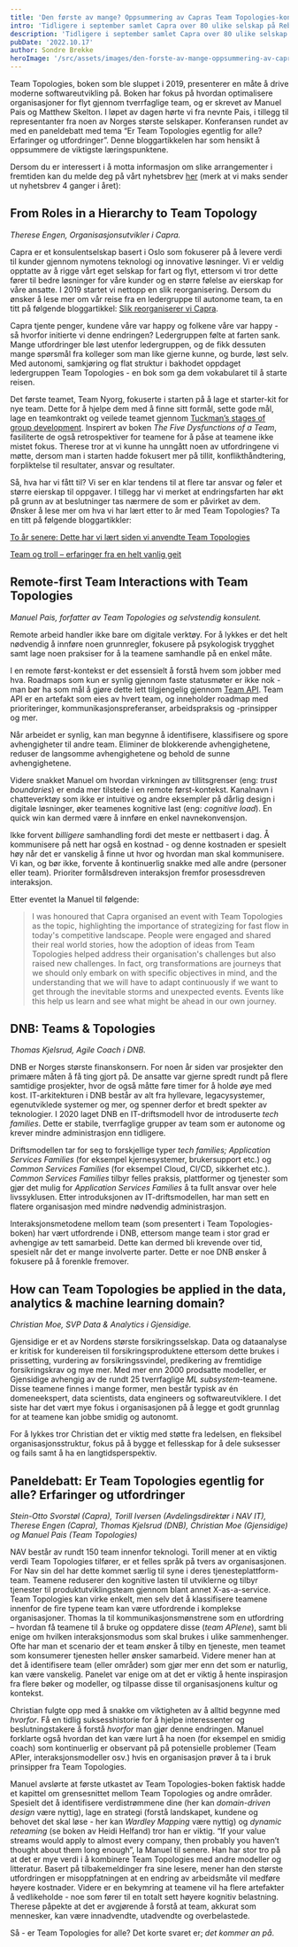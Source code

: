 ```yaml
---
title: 'Den første av mange? Oppsummering av Capras Team Topologies-konferanse'
intro: 'Tidligere i september samlet Capra over 80 ulike selskap på Rebel i Oslo for verdens aller første Team Topologies-konferanse. Her følger en oppsumering.'
description: 'Tidligere i september samlet Capra over 80 ulike selskap på Rebel i Oslo for verdens aller første Team Topologies-konferanse. Her følger en oppsumering.'
pubDate: '2022.10.17'
author: Sondre Brekke
heroImage: '/src/assets/images/den-forste-av-mange-oppsummering-av-capras-team-topologies-konferanse.webp'
---
```


Team Topologies, boken som ble sluppet i 2019, presenterer en måte å drive moderne softwareutvikling på. Boken har fokus på hvordan optimalisere organisasjoner for flyt gjennom tverrfaglige team, og er skrevet av Manuel Pais og Matthew Skelton. I løpet av dagen hørte vi fra nevnte Pais, i tillegg til representanter fra noen av Norges største selskaper. Konferansen rundet av med en paneldebatt med tema “Er Team Topologies egentlig for alle? Erfaringer og utfordringer”. Denne bloggartikkelen har som hensikt å oppsummere de viktigste læringspunktene.

Dersom du er interessert i å motta informasjon om slike arrangementer i fremtiden kan du melde deg på vårt nyhetsbrev [her](https://capraconsulting.us7.list-manage.com/subscribe?u=40ddc61e41192391f335bce25&id=f8b49ae27c) (merk at vi maks sender ut nyhetsbrev 4 ganger i året):

## From Roles in a Hierarchy to Team Topology

*Therese Engen, Organisasjonsutvikler i Capra.*

Capra er et konsulentselskap basert i Oslo som fokuserer på å levere verdi til kunder gjennom nymotens teknologi og innovative løsninger. Vi er veldig opptatte av å rigge vårt eget selskap for fart og flyt, ettersom vi tror dette fører til bedre løsninger for våre kunder og en større følelse av eierskap for våre ansatte. I 2019 startet vi nettopp en slik reorganisering. Dersom du ønsker å lese mer om vår reise fra en ledergruppe til autonome team, ta en titt på følgende bloggartikkel: [Slik reorganiserer vi Capra](/slik-reorganiserer-vi-capra).

Capra tjente penger, kundene våre var happy og folkene våre var happy - så hvorfor initierte vi denne endringen? Ledergruppen følte at farten sank. Mange utfordringer ble løst utenfor ledergruppen, og de fikk dessuten mange spørsmål fra kolleger som man like gjerne kunne, og burde, løst selv. Med autonomi, samkjøring og flat struktur i bakhodet oppdaget ledergruppen Team Topologies - en bok som ga dem vokabularet til å starte reisen.

Det første teamet, Team Nyorg, fokuserte i starten på å lage et starter-kit for nye team. Dette for å hjelpe dem med å finne sitt formål, sette gode mål, lage en teamkontrakt og veilede teamet gjennom [Tuckman’s stages of group development](https://en.wikipedia.org/wiki/Tuckman%27s_stages_of_group_development). Inspirert av boken *The Five Dysfunctions of a Team*, fasiliterte de også retrospektiver for teamene for å påse at teamene ikke mistet fokus. Therese tror at vi kunne ha unngått noen av utfordringene vi møtte, dersom man i starten hadde fokusert mer på tillit, konflikthåndtering, forpliktelse til resultater, ansvar og resultater.

Så, hva har vi fått til? Vi ser en klar tendens til at flere tar ansvar og føler et større eierskap til oppgaver. I tillegg har vi merket at endringsfarten har økt på grunn av at beslutninger tas nærmere de som er påvirket av dem. Ønsker å lese mer om hva vi har lært etter to år med Team Topologies? Ta en titt på følgende bloggartikkler:

[To år senere: Dette har vi lært siden vi anvendte Team Topologies](/to-ar-senere-dette-har-vi-laert-siden-vi-anvendte-team-topologies)

[Team og troll – erfaringer fra en helt vanlig geit](/team-og-troll-erfaringer-fra-en-helt-vanlig-geit)

## Remote-first Team Interactions with Team Topologies

*Manuel Pais, forfatter av Team Topologies og selvstendig konsulent.*

Remote arbeid handler ikke bare om digitale verktøy. For å lykkes er det helt nødvendig å innføre noen grunnregler, fokusere på psykologisk trygghet samt lage noen praksiser for å la teamene samhandle på en enkel måte.

I en remote først-kontekst er det essensielt å forstå hvem som jobber med hva. Roadmaps som kun er synlig gjennom faste statusmøter er ikke nok - man bør ha som mål å gjøre dette lett tilgjengelig gjennom [Team API](https://github.com/TeamTopologies/Team-API-template). Team API er en artefakt som eies av hvert team, og inneholder roadmap med prioriteringer, kommunikasjonspreferanser, arbeidspraksis og -prinsipper og mer.

Når arbeidet er synlig, kan man begynne å identifisere, klassifisere og spore avhengigheter til andre team. Eliminer de blokkerende avhengighetene, reduser de langsomme avhengighetene og behold de sunne avhengighetene.

Videre snakket Manuel om hvordan virkningen av tillitsgrenser (eng: *trust boundaries*) er enda mer tilstede i en remote først-kontekst. Kanalnavn i chatteverktøy som ikke er intuitive og andre eksempler på dårlig design i digitale løsninger, øker teamenes kognitive last (eng: *cognitive load*). En quick win kan dermed være å innføre en enkel navnekonvensjon.

Ikke forvent *billigere* samhandling fordi det meste er nettbasert i dag. Å kommunisere på nett har også en kostnad - og denne kostnaden er spesielt høy når det er vanskelig å finne ut hvor og hvordan man skal kommunisere. Vi kan, og bør ikke, forvente å kontinuerlig snakke med alle andre (personer eller team). Prioriter formålsdreven interaksjon fremfor prosessdreven interaksjon.

Etter eventet la Manuel til følgende:

> I was honoured that Capra organised an event with Team Topologies as the topic, highlighting the importance of strategizing for fast flow in today's competitive landscape. People were engaged and shared their real world stories, how the adoption of ideas from Team Topologies helped address their organisation's challenges but also raised new challenges. In fact, org transformations are journeys that we should only embark on with specific objectives in mind, and the understanding that we will have to adapt continuously if we want to get through the inevitable storms and unexpected events. Events like this help us learn and see what might be ahead in our own journey.


## DNB: Teams & Topologies

*Thomas Kjelsrud, Agile Coach i DNB.*

DNB er Norges største finanskonsern. For noen år siden var prosjekter den primære måten å få ting gjort på. De ansatte var gjerne spredt rundt på flere samtidige prosjekter, hvor de også måtte føre timer for å holde øye med kost. IT-arkitekturen i DNB består av alt fra hyllevare, legacysystemer, egenutviklede systemer og mer, og spenner derfor et bredt spekter av teknologier. I 2020 laget DNB en IT-driftsmodell hvor de introduserte *tech families*. Dette er stabile, tverrfaglige grupper av team som er autonome og krever mindre administrasjon enn tidligere.

Driftsmodellen tar for seg to forskjellige typer *tech families; Application Services Families* (for eksempel kjernesystemer, brukersupport etc.) og *Common Services Families* (for eksempel Cloud, CI/CD, sikkerhet etc.). *Common Services Families* tilbyr felles praksis, plattformer og tjenester som gjør det mulig for *Application Services Families* å ta fullt ansvar over hele livssyklusen. Etter introduksjonen av IT-driftsmodellen, har man sett en flatere organisasjon med mindre nødvendig administrasjon.

Interaksjonsmetodene mellom team (som presentert i Team Topologies-boken) har vært utfordrende i DNB, ettersom mange team i stor grad er avhengige av tett samarbeid. Dette kan dermed bli krevende over tid, spesielt når det er mange involverte parter. Dette er noe DNB ønsker å fokusere på å forenkle fremover.

## How can Team Topologies be applied in the data, analytics & machine learning domain?

*Christian Moe, SVP Data & Analytics i Gjensidige.*

Gjensidige er et av Nordens største forsikringsselskap. Data og dataanalyse er kritisk for kundereisen til forsikringsproduktene ettersom dette brukes i prissetting, vurdering av forsikringssvindel, predikering av fremtidige forsikringskrav og mye mer. Med mer enn 2000 prodsatte modeller, er Gjensidige avhengig av de rundt 25 tverrfaglige *ML subsystem*-teamene. Disse teamene finnes i mange former, men består typisk av én domeneekspert, data scientists, data engineers og softwareutviklere. I det siste har det vært mye fokus i organisasjonen på å legge et godt grunnlag for at teamene kan jobbe smidig og autonomt.

For å lykkes tror Christian det er viktig med støtte fra ledelsen, en fleksibel organisasjonsstruktur, fokus på å bygge et fellesskap for å dele suksesser og fails samt å ha en langtidsperspektiv.


## Paneldebatt: Er Team Topologies egentlig for alle? Erfaringer og utfordringer

*Stein-Otto Svorstøl (Capra), Torill Iversen (Avdelingsdirektør i NAV IT), Therese Engen (Capra), Thomas Kjelsrud (DNB), Christian Moe (Gjensidige) og Manuel Pais (Team Topologies)*

NAV består av rundt 150 team innenfor teknologi. Torill mener at en viktig verdi Team Topologies tilfører, er et felles språk på tvers av organisasjonen. For Nav sin del har dette kommet særlig til syne i deres tjenesteplattform-team. Teamene reduserer den kognitive lasten til utviklerne og tilbyr tjenester til produktutviklingsteam gjennom blant annet X-as-a-service. Team Topologies kan virke enkelt, men selv det å klassifisere teamene innenfor de fire typene team kan være utfordrende i komplekse organisasjoner. Thomas la til kommunikasjonsmønstrene som en utfordring – hvordan få teamene til å bruke og oppdatere disse (*team APIene*), samt bli enige om hvilken interaksjonsmodus som skal brukes i ulike sammenhenger. Ofte har man et scenario der et team ønsker å tilby en tjeneste, men teamet som konsumerer tjenesten heller ønsker samarbeid. Videre mener han at det å identifisere team (eller områder) som gjør mer enn det som er naturlig, kan være vanskelig. Panelet var enige om at det er viktig å hente inspirasjon fra flere bøker og modeller, og tilpasse disse til organisasjonens kultur og kontekst.

Christian fulgte opp med å snakke om viktigheten av å alltid begynne med *hvorfor*. Få en tidlig suksesshistorie for å hjelpe interessenter og beslutningstakere å forstå *hvorfor* man gjør denne endringen. Manuel forklarte også hvordan det kan være lurt å ha noen (for eksempel en smidig coach) som kontinuerlig er observant på på potensielle problemer (Team APIer, interaksjonsmodeller osv.) hvis en organisasjon prøver å ta i bruk prinsipper fra Team Topologies.

Manuel avslørte at første utkastet av Team Topologies-boken faktisk hadde et kapittel om grensesnittet mellom Team Topologies og andre områder. Spesielt det å identifisere verdistrømmene dine (her kan *domain-driven design* være nyttig), lage en strategi (forstå landskapet, kundene og behovet det skal løse - her kan *Wardley Mapping* være nyttig) og *dynamic reteaming* (se boken av Heidi Helfand) tror han er viktig. “If your value streams would apply to almost every company, then probably you haven’t thought about them long enough”, la Manuel til senere. Han har stor tro på at det er mye verdi i å kombinere Team Topologies med andre modeller og litteratur. Basert på tilbakemeldinger fra sine lesere, mener han den største utfordringen er misoppfatningen at en endring av arbeidsmåte vil medføre høyere kostnader. Videre er en bekymring at teamene vil ha flere artefakter å vedlikeholde - noe som fører til en totalt sett høyere kognitiv belastning. Therese påpekte at det er avgjørende å forstå at team, akkurat som mennesker, kan være innadvendte, utadvendte og overbelastede.

Så - er Team Topologies for alle? Det korte svaret er; *det kommer an på*.